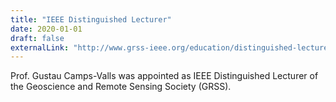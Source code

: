 ```yaml
---
title: "IEEE Distinguished Lecturer"
date: 2020-01-01
draft: false
externalLink: "http://www.grss-ieee.org/education/distinguished-lecturers/"
---
```


Prof. Gustau Camps-Valls was appointed as IEEE Distinguished Lecturer of the Geoscience and Remote Sensing Society (GRSS).
